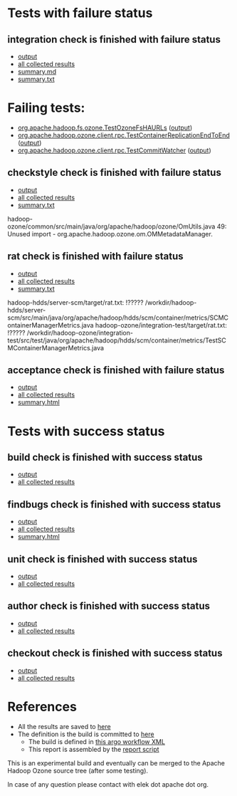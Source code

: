 # Tests with failure status

## integration check is finished with failure status

   * [output](https://raw.githubusercontent.com/elek/ozone-ci-q4/master/pr/pr-hdds-2140-d8lf7/integration/output.log)
   * [all collected results](https://github.com/elek/ozone-ci-q4/tree/master/pr/pr-hdds-2140-d8lf7/integration)
   * [summary.md](https://github.com/elek/ozone-ci-q4/tree/master/pr/pr-hdds-2140-d8lf7/integration/summary.md)
   * [summary.txt](https://github.com/elek/ozone-ci-q4/tree/master/pr/pr-hdds-2140-d8lf7/integration/summary.txt)

# Failing tests: 

 * [org.apache.hadoop.fs.ozone.TestOzoneFsHAURLs](hadoop-ozone/ozonefs/org.apache.hadoop.fs.ozone.TestOzoneFsHAURLs.txt) ([output](hadoop-ozone/ozonefs/org.apache.hadoop.fs.ozone.TestOzoneFsHAURLs-output.txt))
 * [org.apache.hadoop.ozone.client.rpc.TestContainerReplicationEndToEnd](hadoop-ozone/integration-test/org.apache.hadoop.ozone.client.rpc.TestContainerReplicationEndToEnd.txt) ([output](hadoop-ozone/integration-test/org.apache.hadoop.ozone.client.rpc.TestContainerReplicationEndToEnd-output.txt))
 * [org.apache.hadoop.ozone.client.rpc.TestCommitWatcher](hadoop-ozone/integration-test/org.apache.hadoop.ozone.client.rpc.TestCommitWatcher.txt) ([output](hadoop-ozone/integration-test/org.apache.hadoop.ozone.client.rpc.TestCommitWatcher-output.txt))

## checkstyle check is finished with failure status

   * [output](https://raw.githubusercontent.com/elek/ozone-ci-q4/master/pr/pr-hdds-2140-d8lf7/checkstyle/output.log)
   * [all collected results](https://github.com/elek/ozone-ci-q4/tree/master/pr/pr-hdds-2140-d8lf7/checkstyle)
   * [summary.txt](https://github.com/elek/ozone-ci-q4/tree/master/pr/pr-hdds-2140-d8lf7/checkstyle/summary.txt)

hadoop-ozone/common/src/main/java/org/apache/hadoop/ozone/OmUtils.java
 49: Unused import - org.apache.hadoop.ozone.om.OMMetadataManager.

## rat check is finished with failure status

   * [output](https://raw.githubusercontent.com/elek/ozone-ci-q4/master/pr/pr-hdds-2140-d8lf7/rat/output.log)
   * [all collected results](https://github.com/elek/ozone-ci-q4/tree/master/pr/pr-hdds-2140-d8lf7/rat)
   * [summary.txt](https://github.com/elek/ozone-ci-q4/tree/master/pr/pr-hdds-2140-d8lf7/rat/summary.txt)

hadoop-hdds/server-scm/target/rat.txt: !????? /workdir/hadoop-hdds/server-scm/src/main/java/org/apache/hadoop/hdds/scm/container/metrics/SCMContainerManagerMetrics.java
hadoop-ozone/integration-test/target/rat.txt: !????? /workdir/hadoop-ozone/integration-test/src/test/java/org/apache/hadoop/hdds/scm/container/metrics/TestSCMContainerManagerMetrics.java

## acceptance check is finished with failure status

   * [output](https://raw.githubusercontent.com/elek/ozone-ci-q4/master/pr/pr-hdds-2140-d8lf7/acceptance/output.log)
   * [all collected results](https://github.com/elek/ozone-ci-q4/tree/master/pr/pr-hdds-2140-d8lf7/acceptance)
   * [summary.html](https://elek.github.io/ozone-ci-q4/pr/pr-hdds-2140-d8lf7/acceptance/summary.html)



# Tests with success status

## build check is finished with success status

   * [output](https://raw.githubusercontent.com/elek/ozone-ci-q4/master/pr/pr-hdds-2140-d8lf7/build/output.log)
   * [all collected results](https://github.com/elek/ozone-ci-q4/tree/master/pr/pr-hdds-2140-d8lf7/build)


## findbugs check is finished with success status

   * [output](https://raw.githubusercontent.com/elek/ozone-ci-q4/master/pr/pr-hdds-2140-d8lf7/findbugs/output.log)
   * [all collected results](https://github.com/elek/ozone-ci-q4/tree/master/pr/pr-hdds-2140-d8lf7/findbugs)
   * [summary.html](https://elek.github.io/ozone-ci-q4/pr/pr-hdds-2140-d8lf7/findbugs/summary.html)


## unit check is finished with success status

   * [output](https://raw.githubusercontent.com/elek/ozone-ci-q4/master/pr/pr-hdds-2140-d8lf7/unit/output.log)
   * [all collected results](https://github.com/elek/ozone-ci-q4/tree/master/pr/pr-hdds-2140-d8lf7/unit)


## author check is finished with success status

   * [output](https://raw.githubusercontent.com/elek/ozone-ci-q4/master/pr/pr-hdds-2140-d8lf7/author/output.log)
   * [all collected results](https://github.com/elek/ozone-ci-q4/tree/master/pr/pr-hdds-2140-d8lf7/author)


## checkout check is finished with success status

   * [output](https://raw.githubusercontent.com/elek/ozone-ci-q4/master/pr/pr-hdds-2140-d8lf7/checkout/output.log)
   * [all collected results](https://github.com/elek/ozone-ci-q4/tree/master/pr/pr-hdds-2140-d8lf7/checkout)




# References

 * All the results are saved to [here](https://github.com/elek/ozone-ci-q4/tree/master/pr/pr-hdds-2140-d8lf7/)
 * The definition is the build is committed to [here](https://github.com/elek/argo-ozone)
    * The build is defined in [this argo workflow XML](https://github.com/elek/argo-ozone/blob/master/ozone-build.yaml)
    * This report is assembled by the [report script](https://github.com/elek/argo-ozone/blob/master/scripts/report.sh)

This is an experimental build and eventually can be merged to the Apache Hadoop Ozone source tree (after some testing).

In case of any question please contact with elek dot apache dot org.
